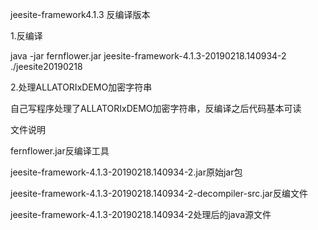 jeesite-framework4.1.3 反编译版本

1.反编译

java -jar fernflower.jar jeesite-framework-4.1.3-20190218.140934-2 ./jeesite20190218

2.处理ALLATORIxDEMO加密字符串

自己写程序处理了ALLATORIxDEMO加密字符串，反编译之后代码基本可读

文件说明

fernflower.jar反编译工具

jeesite-framework-4.1.3-20190218.140934-2.jar原始jar包

jeesite-framework-4.1.3-20190218.140934-2-decompiler-src.jar反编文件

jeesite-framework-4.1.3-20190218.140934-2处理后的java源文件

